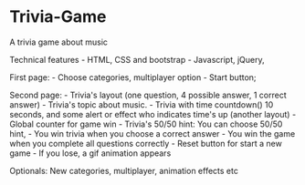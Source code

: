 # Trivia-Game
A trivia game about music

Technical features
    - HTML, CSS and bootstrap
    - Javascript, jQuery, 
    
First page:
    - Choose categories, multiplayer option
	- Start button;
	
Second page:
	- Trivia's layout (one question, 4 possible answer, 1 correct answer)
	- Trivia's topic about music.
	- Trivia with time countdown() 10 seconds, and some alert or effect who indicates time's up (another layout)
	- Global counter for game win 
	- Trivia's 50/50 hint: You can choose 50/50 hint,
	- You win trivia when you choose a correct answer
	- You win the game when you complete all questions correctly
	- Reset button for start a new game
	- If you lose, a gif animation appears
	
Optionals: New categories, multiplayer, animation effects etc
